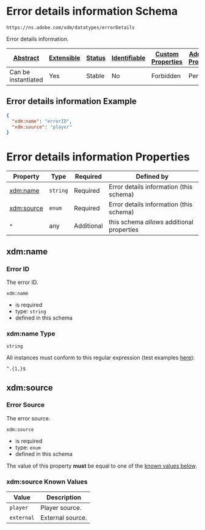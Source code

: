 
# Error details information Schema

```
https://ns.adobe.com/xdm/datatypes/errorDetails
```

Error details information.

| [Abstract](../../abstract.md) | [Extensible](../../extensions.md) | [Status](../../status.md) | [Identifiable](../../id.md) | [Custom Properties](../../extensions.md) | [Additional Properties](../../extensions.md) | Defined In |
|-------------------------------|-----------------------------------|----------|-----------------------------|------------------------------------------|----------------------------------------------|------------|
| Can be instantiated | Yes | Stable   | No | Forbidden | Permitted | [datatypes/errordetails.schema.json](datatypes/errordetails.schema.json) |

## Error details information Example
```json
{
  "xdm:name": "errorID",
  "xdm:source": "player"
}
```

# Error details information Properties

| Property                 | Type | Required   | Defined by |
|--------------------------|------|------------|------------|
| [xdm:name](#xdmid)       | `string` | Required   | Error details information (this schema) |
| [xdm:source](#xdmsource) | `enum` | Required   | Error details information (this schema) |
| `*`                      | any | Additional | this schema *allows* additional properties |

## xdm:name
### Error ID

The error ID.

`xdm:name`
* is required
* type: `string`
* defined in this schema

### xdm:name Type


`string`


All instances must conform to this regular expression 
(test examples [here](https://regexr.com/?expression=%5E.%7B1%2C%7D%24)):
```regex
^.{1,}$
```






## xdm:source
### Error Source

The error source.

`xdm:source`
* is required
* type: `enum`
* defined in this schema

The value of this property **must** be equal to one of the [known values below](#xdmsource-known-values).

### xdm:source Known Values
| Value | Description |
|-------|-------------|
| `player` | Player source. |
| `external` | External source. |



